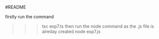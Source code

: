 #README 


firstly run the command 

>>> tsc exp7.ts
then run the node command as the .js file is alreday created
>>>node exp7.js